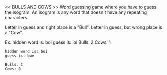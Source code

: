 
<< BULLS AND COWS >> 
Word guessing game where you have to guess the isogram. An isogram is any word that doesn't have any repeating characters.

Letter in guess and right place is a "Bull".
Letter in guess, but wrong place is a "Cow".

Ex. hidden word is: boi
	guess is: loi
	Bulls: 2
	Cows: 1
	
	hidden word is: boi
	guess is: bwe
	
	Bulls: 1
	Cows: 0